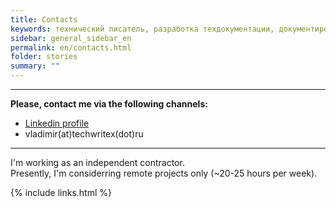 ```yaml
---
title: Contacts
keywords: технический писатель, разработка техдокументации, документирование API, технический писатель фриланс, технический писатель на подряд
sidebar: general_sidebar_en
permalink: en/contacts.html
folder: stories
summary: ""
---
```


***

**Please, contact me via the following channels:**

- [Linkedin profile](https://www.linkedin.com/in/vladimir-yusupov/)
- vladimir(at)techwritex(dot)ru

***

I'm working as an independent contractor.  <br/> 
Presently, I'm considerring remote projects only (~20-25 hours per week).


{% include links.html %}
